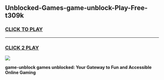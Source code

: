 
## Unblocked-Games-game-unblock-Play-Free-t309k
<h3>
<a href="https://premium76.site?title=game-unblock&ref=23A">CLICK TO PLAY</a></h3>
<hr>

<h3>
<a href="https://premium76.site?title=game-unblock&ref=23A">CLICK 2 PLAY</a>
  
</h3>

<a href="https://premium76.site?title=game-unblock&ref=23A"><img src="https://clearcache.store/games.png"></a>


**game-unblock games unblocked: Your Gateway to Fun and Accessible Online Gaming**

